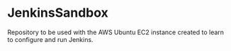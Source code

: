 # JenkinsSandbox
Repository to be used with the AWS Ubuntu EC2 instance created to learn to configure and run Jenkins.
